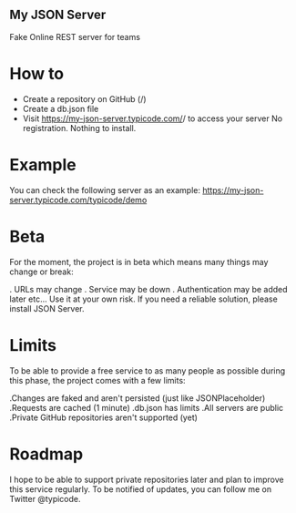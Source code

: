 ## My JSON Server
Fake Online REST server for teams

# How to
* Create a repository on GitHub (<your-username>/<your-repo>)
* Create a db.json file
* Visit https://my-json-server.typicode.com/<your-username>/<your-repo> to access your server
No registration. Nothing to install.

# Example
You can check the following server as an example:
https://my-json-server.typicode.com/typicode/demo

# Beta
For the moment, the project is in beta which means many things may change or break:

. URLs may change
. Service may be down
. Authentication may be added later
etc...
Use it at your own risk. If you need a reliable solution, please install JSON Server.

# Limits
To be able to provide a free service to as many people as possible during this phase, the project comes with a few limits:

.Changes are faked and aren't persisted (just like JSONPlaceholder)
.Requests are cached (1 minute)
.db.json has limits
.All servers are public
.Private GitHub repositories aren't supported (yet)

# Roadmap
I hope to be able to support private repositories later and plan to improve this service regularly. To be notified of updates, you can follow me on Twitter @typicode.
